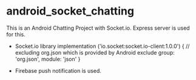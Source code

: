 # android_socket_chatting

This is an Android Chatting Project with Socket.io.
Express server is used for this.

- Socket.io library
    implementation ('io.socket:socket.io-client:1.0.0') {
        // excluding org.json which is provided by Android
        exclude group: 'org.json', module: 'json'
    }
    
- Firebase push notification is used.
